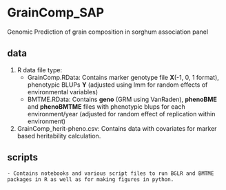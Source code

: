 # GrainComp_SAP
Genomic Prediction of grain composition in sorghum association panel

## data

1. R data file type:
    - GrainComp.RData: Contains marker genotype file **X**(-1, 0, 1 format), phenotypic BLUPs **Y** (adjusted using lmm for random effects of environmental variables)
    - BMTME.RData: Contains **geno** (GRM using VanRaden), **phenoBME** and **phenoBMTME** files with phenotypic blups for each environment/year (adjusted for random effect of replication within environment)
2. GrainComp_herit-pheno.csv: Contains data with covariates for marker based heritability calculation.
    
## scripts
    - Contains notebooks and various script files to run BGLR and BMTME packages in R as well as for making figures in python.
